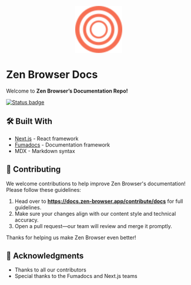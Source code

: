 <div align="center">
<picture>
    <img src="./public/icon.svg" width="128px">
</picture>
</div>

# Zen Browser Docs

Welcome to **Zen Browser’s Documentation Repo!**

[![Status badge](https://img.shields.io/endpoint?url=https%3A%2F%2Fuptime.zen-browser.app%2Fshield-badges%2Fstatus.json&style=for-the-badge)](https://uptime.zen-browser.app)

## 🛠️ Built With
- [Next.js](https://nextjs.org/) - React framework
- [Fumadocs](https://fumadocs.vercel.app/) - Documentation framework
- MDX - Markdown syntax

## 🤝 Contributing
We welcome contributions to help improve Zen Browser's documentation! Please follow these guidelines:
1. Head over to **https://docs.zen-browser.app/contribute/docs** for full guidelines.
2. Make sure your changes align with our content style and technical accuracy.
3. Open a pull request—our team will review and merge it promptly.

Thanks for helping us make Zen Browser even better! 

## 🙏 Acknowledgments
- Thanks to all our contributors
- Special thanks to the Fumadocs and Next.js teams